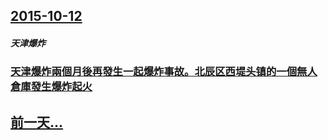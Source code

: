 ## [2015-10-12](/zh/news/2015/10/12/index.md)

##### 天津爆炸
### [天津爆炸兩個月後再發生一起爆炸事故。北辰区西堤头镇的一個無人倉庫發生爆炸起火](/zh/news/2015/10/12/天津爆炸兩個月後再發生一起爆炸事故-北辰区西堤头镇的一個無人倉庫發生爆炸起火.md)
## [前一天...](/zh/news/2015/10/11/index.md)


